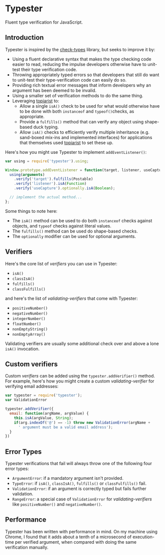 # Typester

Fluent type verification for JavaScript.

## Introduction

Typester is inspired by the [check-types](https://www.npmjs.org/package/check-types) library, but seeks to improve it by:

  * Using a fluent declarative syntax that makes the type checking code easier to read, reducing the impulse developers otherwise have to unit-test their type verification code.
  * Throwing appropriately typed errors so that developers that still do want to unit-test their type-verification code can easily do so.
  * Providing rich textual error messages that inform developers why an argument has been deemed to be invalid.
  * Using a smaller set of verification methods to do the same thing.
  * Leveraging [topiarist](https://github.com/BladeRunnerJS/topiarist) to:
    * Allow a single `isA()` check to be used for what would otherwise have to be done with both `instanceof` and `typeof()`checks, as appropriate.
    * Provide a `fulfills()` method that can verify any object using shape-based duck typing.
    *  Allow `isA()` checks to efficiently verify multiple inheritance (e.g. sand-boxed mix-ins and implemented interfaces) for applications that themselves used [topiarist](https://github.com/BladeRunnerJS/topiarist) to set these up.

Here's how you might use Typester to implement `addEventListener()`:

``` javascript
var using = require('typester').using;

Window.prototype.addEventListener = function(target, listener, useCapture) {
  using(arguments)
    .verify('target').fulfills(Postable)
    .verify('listener').isA(Function)
    .verify('useCapture').optionally.isA(Boolean);

  // implement the actual method...
};
```
Some things to note here:

  * The `isA()` method can be used to do both `instanceof` checks against objects, and `typeof` checks against literal values.
  * The `fulfills()` method can be used do shape-based checks.
  * The `optionally` modifier can be used for optional arguments.

## Verifiers

Here's the core list of _verifiers_ you can use in Typester:

  * `isA()`
  * `classIsA()`
  * `fulfills()`
  * `classFulfills()`

and here's the list of _validating-verifiers_ that come with Typester:

  * `positiveNumber()`
  * `negativeNumber()`
  * `integerNumber()`
  * `floatNumber()`
  * `nonEmptyString()`
  * `nonEmptyArray()`

Validating verifiers are usually some additional check over and above a lone `isA()` invocation.


## Custom verifiers

Custom _verifiers_ can be added using the `typester.addVerifier()` method. For example, here's how you might create a custom _validating-verifier_ for verifying email addresses:

``` javascript
var typester = require('typester');
var ValidationError

typester.addVerifier({
  email: function(argName, argValue) {
    this.isA(argValue, String);
    if(arg.indexOf('@') == -1) throw new ValidationError(argName +
      ' argument must be a valid email address');
  }
})
```

## Error Types

Typester verifications that fail will always throw one of the following four error types:

  * `ArgumentError`: if a mandatory argument isn't provided.
  * `TypeError`: if `isA()`, `classIsA()`, `fulfills()` or `classFulfills()` fail.
  * `ValidationError`: if an argument is correctly typed but fails further validation.
  * `RangeError`: a special case of `ValidationError` for _validating-verifiers_ like `positiveNumber()` and `negativeNumber()`.


## Performance

Typester has been written with performance in mind. On my machine using Chrome, I found that it adds about a tenth of a microsecond of execution-time per verified argument, when compared with doing the same verification manually.
